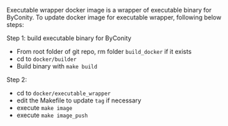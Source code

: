 Executable wrapper docker image is a wrapper of executable binary for ByConity. To update docker image for executable wrapper, following below steps:

Step 1: build executable binary for ByConity
- From root folder of git repo, rm folder `build_docker` if it exists
- cd to `docker/builder`
- Build binary with `make build` 

Step 2:
- cd to `docker/executable_wrapper`
- edit the Makefile to update `tag` if necessary
- execute `make image`
- execute `make image_push`

